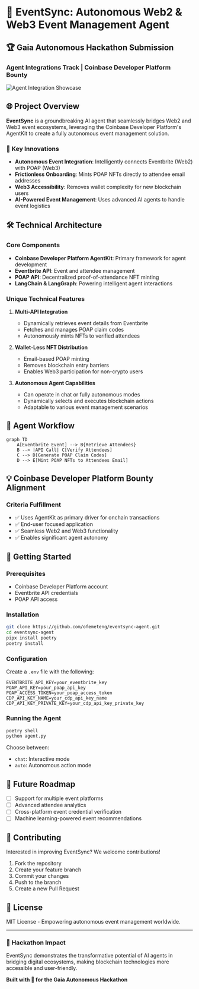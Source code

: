 # 🚀 EventSync: Autonomous Web2 & Web3 Event Management Agent

## 🏆 Gaia Autonomous Hackathon Submission
### Agent Integrations Track | Coinbase Developer Platform Bounty

![Agent Integration Showcase](https://placeholder.com/agent-integration-banner)

## 🌐 Project Overview

**EventSync** is a groundbreaking AI agent that seamlessly bridges Web2 and Web3 event ecosystems, leveraging the Coinbase Developer Platform's AgentKit to create a fully autonomous event management solution.

### 🔑 Key Innovations

- **Autonomous Event Integration**: Intelligently connects Eventbrite (Web2) with POAP (Web3)
- **Frictionless Onboarding**: Mints POAP NFTs directly to attendee email addresses
- **Web3 Accessibility**: Removes wallet complexity for new blockchain users
- **AI-Powered Event Management**: Uses advanced AI agents to handle event logistics

## 🛠 Technical Architecture

### Core Components
- **Coinbase Developer Platform AgentKit**: Primary framework for agent development
- **Eventbrite API**: Event and attendee management
- **POAP API**: Decentralized proof-of-attendance NFT minting
- **LangChain & LangGraph**: Powering intelligent agent interactions

### Unique Technical Features

1. **Multi-API Integration**
   - Dynamically retrieves event details from Eventbrite
   - Fetches and manages POAP claim codes
   - Autonomously mints NFTs to verified attendees

2. **Wallet-Less NFT Distribution**
   - Email-based POAP minting
   - Removes blockchain entry barriers
   - Enables Web3 participation for non-crypto users

3. **Autonomous Agent Capabilities**
   - Can operate in chat or fully autonomous modes
   - Dynamically selects and executes blockchain actions
   - Adaptable to various event management scenarios

## 🔗 Agent Workflow

```mermaid
graph TD
    A[Eventbrite Event] --> B{Retrieve Attendees}
    B --> |API Call| C[Verify Attendees]
    C --> D[Generate POAP Claim Codes]
    D --> E[Mint POAP NFTs to Attendees Email]
```

## 💡 Coinbase Developer Platform Bounty Alignment

### Criteria Fulfillment
- ✅ Uses AgentKit as primary driver for onchain transactions
- ✅ End-user focused application
- ✅ Seamless Web2 and Web3 functionality
- ✅ Enables significant agent autonomy

## 🚀 Getting Started

### Prerequisites
- Coinbase Developer Platform account
- Eventbrite API credentials
- POAP API access

### Installation

```bash
git clone https://github.com/ofemeteng/eventsync-agent.git
cd eventsync-agent
pipx install poetry
poetry install
```

### Configuration

Create a `.env` file with the following:
```
EVENTBRITE_API_KEY=your_eventbrite_key
POAP_API_KEY=your_poap_api_key
POAP_ACCESS_TOKEN=your_poap_access_token
CDP_API_KEY_NAME=your_cdp_api_key_name
CDP_API_KEY_PRIVATE_KEY=your_cdp_api_key_private_key
```

### Running the Agent

```bash
poetry shell
python agent.py
```

Choose between:
- `chat`: Interactive mode
- `auto`: Autonomous action mode

## 🌟 Future Roadmap

- [ ] Support for multiple event platforms
- [ ] Advanced attendee analytics
- [ ] Cross-platform event credential verification
- [ ] Machine learning-powered event recommendations

## 🤝 Contributing

Interested in improving EventSync? We welcome contributions!

1. Fork the repository
2. Create your feature branch
3. Commit your changes
4. Push to the branch
5. Create a new Pull Request

## 📄 License

MIT License - Empowering autonomous event management worldwide.

---

### 🏅 Hackathon Impact

EventSync demonstrates the transformative potential of AI agents in bridging digital ecosystems, making blockchain technologies more accessible and user-friendly.

**Built with 💖 for the Gaia Autonomous Hackathon**